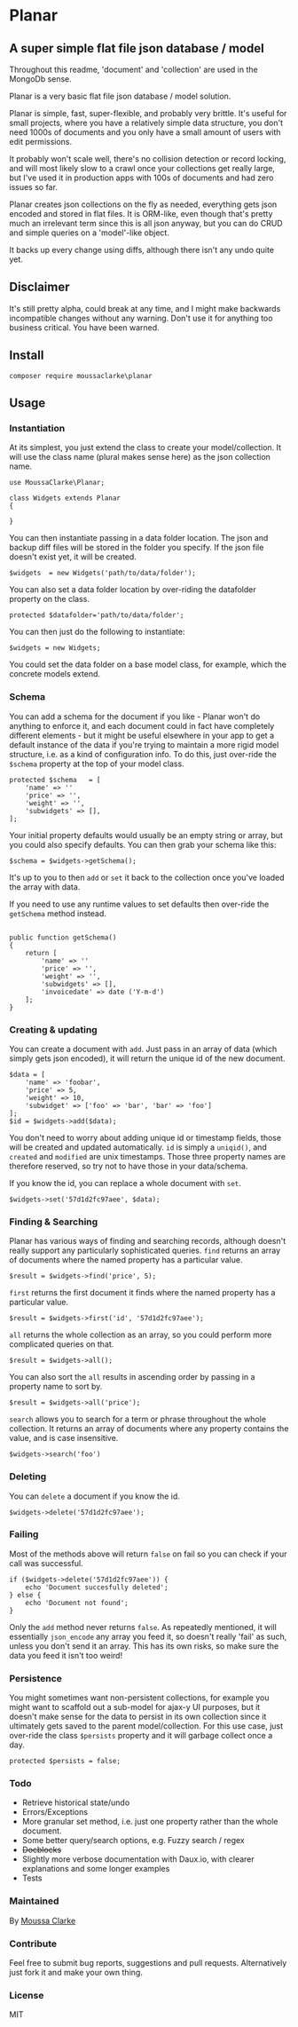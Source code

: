 # Planar
## A super simple flat file json database / model

Throughout this readme, 'document' and 'collection' are used in the MongoDb sense.

Planar is a very basic flat file json database / model solution.

Planar is simple, fast, super-flexible, and probably very brittle. It's useful for small projects, where you have a relatively simple data structure, you don't need 1000s of documents and you only have a small amount of users with edit permissions.

It probably won't scale well, there's no collision detection or record locking, and will most likely slow to a crawl once your collections get really large, but I've used it in production apps with 100s of documents and had zero issues so far.

Planar creates json collections on the fly as needed, everything gets json encoded and stored in flat files. It is ORM-like, even though that's pretty much an irrelevant term since this is all json anyway, but you can do CRUD and simple queries on a 'model'-like object.

It backs up every change using diffs, although there isn't any undo quite yet.

## Disclaimer
It's still pretty alpha, could break at any time, and I might make backwards incompatible changes without any warning. Don't use it for anything too business critical. You have been warned.

## Install

`composer require moussaclarke\planar`

## Usage

### Instantiation
At its simplest, you just extend the class to create your model/collection. It will use the class name (plural makes sense here) as the json collection name.

```
use MoussaClarke\Planar;

class Widgets extends Planar
{
    
}
```

You can then instantiate passing in a data folder location. The json and backup diff files will be stored in the folder you specify. If the json file doesn't exist yet, it will be created.

```
$widgets  = new Widgets('path/to/data/folder');
```

You can also set a data folder location by over-riding the datafolder property on the class.

```
protected $datafolder='path/to/data/folder';
```

You can then just do the following to instantiate:

```
$widgets = new Widgets;
```

You could set the data folder on a base model class, for example, which the concrete models extend.

### Schema

You can add a schema for the document if you like - Planar won't do anything to enforce it, and each document could in fact have completely different elements - but it might be useful elsewhere in your app to get a default instance of the data if you're trying to maintain a more rigid model structure, i.e. as a kind of configuration info. To do this, just over-ride the `$schema` property at the top of your model class.

```
protected $schema   = [
    'name' => ''
    'price' => '',
    'weight' => '',
    'subwidgets' => [],
];
```

Your initial property defaults would usually be an empty string or array, but you could also specify defaults. You can then grab your schema like this:

```
$schema = $widgets->getSchema();
```

It's up to you to then `add` or `set` it back to the collection once you've loaded the array with data.

If you need to use any runtime values to set defaults then over-ride the `getSchema` method instead.

```

public function getSchema()
{
    return [
        'name' => ''
        'price' => '',
        'weight' => '',
        'subwidgets' => [],
        'invoicedate' => date ('Y-m-d')
    ];
}
```

### Creating & updating

You can create a document with `add`. Just pass in an array of data (which simply gets json encoded), it will return the unique id of the new document.

```
$data = [
    'name' => 'foobar',
    'price' => 5,
    'weight' => 10,
    'subwidget' => ['foo' => 'bar', 'bar' => 'foo']
];
$id = $widgets->add($data);
```

You don't need to worry about adding unique id or timestamp fields, those will be created and updated automatically. `id` is simply a `uniqid()`, and `created` and `modified` are unix timestamps. Those three property names are therefore reserved, so try not to have those in your data/schema.

If you know the id, you can replace a whole document with `set`.

```
$widgets->set('57d1d2fc97aee', $data);
```

### Finding & Searching

Planar has various ways of finding and searching records, although doesn't really support any particularly sophisticated queries. `find` returns an array of documents where the named property has a particular value.

```
$result = $widgets->find('price', 5);
```

`first` returns the first document it finds where the named property has a particular value.

```
$result = $widgets->first('id', '57d1d2fc97aee');
```

`all` returns the whole collection as an array, so you could perform more complicated queries on that.

```
$result = $widgets->all();
```

You can also sort the `all` results in ascending order by passing in a property name to sort by.

```
$result = $widgets->all('price');
```

`search` allows you to search for a term or phrase throughout the whole collection. It returns an array of documents where any property contains the value, and is case insensitive.

```
$widgets->search('foo')
```

### Deleting

You can `delete` a document if you know the id.

```
$widgets->delete('57d1d2fc97aee');
```

### Failing

Most of the methods above will return `false` on fail so you can check if your call was successful.

```
if ($widgets->delete('57d1d2fc97aee')) {
    echo 'Document succesfully deleted';
} else {
    echo 'Document not found';
}
```

Only the `add` method never returns `false`. As repeatedly mentioned, it will essentially `json_encode` any array you feed it, so doesn't really 'fail' as such, unless you don't send it an array. This has its own risks, so make sure the data you feed it isn't too weird!

### Persistence

You might sometimes want non-persistent collections, for example you might want to scaffold out a sub-model for ajax-y UI purposes, but it doesn't make sense for the data to persist in its own collection since it ultimately gets saved to the parent model/collection. For this use case, just over-ride the class `$persists` property and it will garbage collect once a day.

```
protected $persists = false;
```

### Todo
* Retrieve historical state/undo
* Errors/Exceptions
* More granular set method, i.e. just one property rather than the whole document.
* Some better query/search options, e.g. Fuzzy search / regex
* ~~Docblocks~~
* Slightly more verbose documentation with Daux.io, with clearer explanations and some longer examples
* Tests

### Maintained
By [Moussa Clarke](https://github.com/moussaclarke/)

### Contribute
Feel free to submit bug reports, suggestions and pull requests. Alternatively just fork it and make your own thing.

### License
MIT

